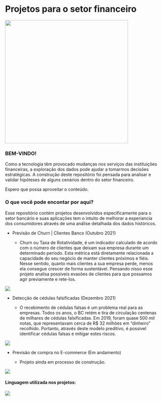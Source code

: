 # Projetos para o setor financeiro
<div>
<img width=400, hitgh=600 src="https://elguardian.cr/wp-content/uploads/2021/04/bancos-clientes.jpg">
</div>

### BEM-VINDO!

Como a tecnologia têm provocado mudanças nos serviços das instituições financeiras, a exploração dos dados pode ajudar a tomarmos decisões estratégicas. 
A construção deste repositório foi pensada para analisar e validar hipóteses de alguns cenários dentro do setor financeiro. 

Espero que possa aproveitar o conteúdo.


### O que você pode encontar por aqui?

Esse repositório contém projetos desenvolvidos especificamente para o setor bancário e suas aplicações tem o intuito de melhorar a experiancia dos consumidores através de uma análise detalhada dos dados históricos.
 
- Previsão de Churn | Clientes Banco   (Outubro 2021)
  
  -  Churn ou Taxa de Rotatividade, é um indicador calculado de acordo com o número de clientes que deixam sua empresa durante um determinado período. Esta métrica está diretamente relacionada a capacidade do seu negócio de manter clientes próximos e fiéis.
Nesse sentido, quanto mais clientes a sua empresa perde, menos ela consegue crescer de forma sustentável. Pensando nisso esse projeto analisa possiveis evasões de clientes para que possamos agir previamente e rete-los.

[![](https://img.shields.io/badge/-Abrir_Projeto-5276f2)](https://github.com/Yasmcor/Projetos-setor-financeiro/blob/main/Previs%C3%A3o%20de%20Churn%20%7C%20Clientes%20Banco.py)

- Detecção de cédulas falsificadas  (Dezembro 2021)

  - O recebimento de cédulas falsas é um problema real para as empresas. Todos os anos, o BC retém e tira de circulação centenas de milhares de cédulas falsificadas. Em 2019, foram quase 500 mil notas, que representavam cerca de R$ 32 milhões em “dinheiro” recolhido. Portanto, através deste modelo preditivo, é possivel identificar cédulas falsas e mitigar estes riscos.

[![](https://img.shields.io/badge/-Abrir_Projeto-5276f2)](https://github.com/Yasmcor/Projetos-setor-financeiro/blob/main/Detec%C3%A7%C3%A3o%20de%20c%C3%A9dulas%20falsificadas.py)

- Previsão de compra no E-commerce (Em andamento)

  - Projeto ainda em processo de construção.

[![](https://img.shields.io/badge/-Abrir_Projeto-5276f2)]()
 
#### Linguagem utilizada nos projetos:
[![](https://img.shields.io/badge/-Python-14354C)]()

